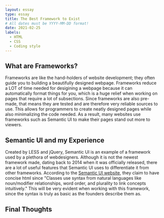 ```yaml
---
layout: essay
type: essay
title: The Best Framework to Exist
# All dates must be YYYY-MM-DD format!
date: 2021-02-25
labels:
  - HTML
  - CSS
  - Coding style
---
```


## What are Frameworks?
Frameworks are like the hand-holders of website development; they often guide you to building a beautifully designed webpage. Frameworks reduce a LOT of time needed for desigining a webpage because it can automatically format things for you, which is a huge relief when working on pages that require a lot of subsections. Since frameworks are also  pre-made, that means they are tested and are therefore very reliable sources to use. This allows for programmers to create neatly designed pages while also minimalizing the code needed. As a result, many websites use frameworks such as Semantic UI to make their pages stand out more to viewers.

## Semantic UI and my Experience 
Created by LESS and jQuery, Semantic UI is an example of a framework used by a plethora of webdesigners. Although it is not the newest framework made, dating back to 2014 when it was officially released, there are a lot of useful features that Semantic UI uses to differentiate it from other frameworks. According to the [Semantic UI website](https://semantic-ui.com/), they claim to have concise html since "Classes use syntax from natural languages like noun/modifier relationships, word order, and plurality to link concepts intuitively." This will be very evident when working with this framework, since the syntax is truly as basic as the founders describe them as.

## Final Thoughts
